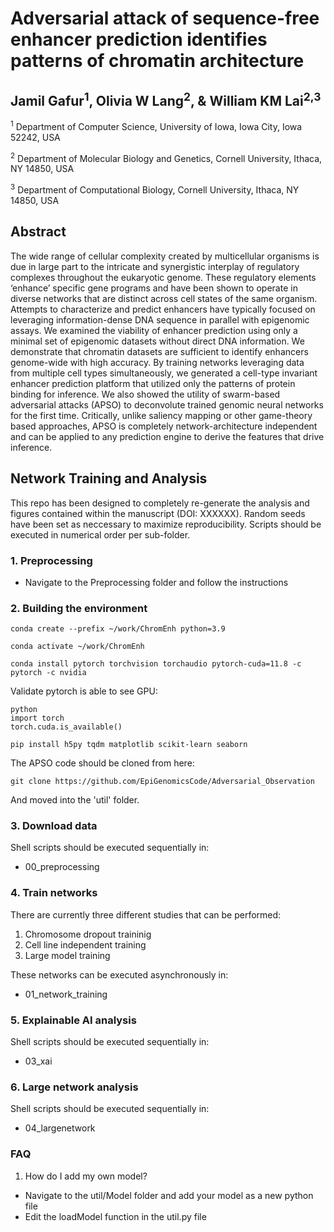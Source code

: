 # Adversarial attack of sequence-free enhancer prediction identifies patterns of chromatin architecture

## Jamil Gafur<sup>1</sup>, Olivia W Lang<sup>2</sup>, & William KM Lai<sup>2,3</sup>

<sup>1</sup> Department of Computer Science, University of Iowa, Iowa City, Iowa 52242, USA

<sup>2</sup> Department of Molecular Biology and Genetics, Cornell University, Ithaca, NY 14850, USA

<sup>3</sup> Department of Computational Biology, Cornell University, Ithaca, NY 14850, USA

## Abstract

The wide range of cellular complexity created by multicellular organisms is due in large part to the intricate and synergistic interplay of regulatory complexes throughout the eukaryotic genome. These regulatory elements ‘enhance’ specific gene programs and have been shown to operate in diverse networks that are distinct across cell states of the same organism. Attempts to characterize and predict enhancers have typically focused on leveraging information-dense DNA sequence in parallel with epigenomic assays. We examined the viability of enhancer prediction using only a minimal set of epigenomic datasets without direct DNA information. We demonstrate that chromatin datasets are sufficient to identify enhancers genome-wide with high accuracy. By training networks leveraging data from multiple cell types simultaneously, we generated a cell-type invariant enhancer prediction platform that utilized only the patterns of protein binding for inference. We also showed the utility of swarm-based adversarial attacks (APSO) to deconvolute trained genomic neural networks for the first time. Critically, unlike saliency mapping or other game-theory based approaches, APSO is completely network-architecture independent and can be applied to any prediction engine to derive the features that drive inference.

## Network Training and Analysis

This repo has been designed to completely re-generate the analysis and figures contained within the manuscript (DOI: XXXXXX). Random seeds have been set as neccessary to maximize reproducibility. Scripts should be executed in numerical order per sub-folder.

### 1. Preprocessing

* Navigate to the Preprocessing folder and follow the instructions

### 2. Building the environment

```
conda create --prefix ~/work/ChromEnh python=3.9
```

```
conda activate ~/work/ChromEnh
```

```
conda install pytorch torchvision torchaudio pytorch-cuda=11.8 -c pytorch -c nvidia
```

Validate pytorch is able to see GPU:
```
python
import torch
torch.cuda.is_available()

```

```
pip install h5py tqdm matplotlib scikit-learn seaborn

```

The APSO code should be cloned from here:
```
git clone https://github.com/EpiGenomicsCode/Adversarial_Observation
```

And moved into the 'util' folder.

### 3. Download data

Shell scripts should be executed sequentially in:
 - 00_preprocessing

### 4. Train networks

There are currently three different studies that can be performed:

1. Chromosome dropout traininig
2. Cell line independent training
3. Large model training

These networks can be executed asynchronously in:
 - 01_network_training

### 5. Explainable AI analysis

Shell scripts should be executed sequentially in:
 - 03_xai

### 6. Large network analysis

Shell scripts should be executed sequentially in:
 - 04_largenetwork


### FAQ

1. How do I add my own model?
* Navigate to the util/Model folder and add your model as a new python file
* Edit the loadModel function in the util.py file
